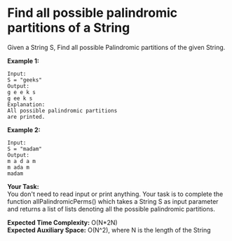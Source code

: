# Find all possible palindromic partitions of a String

Given a String S, Find all possible Palindromic partitions of the given String.
 

**Example 1:**
```
Input:
S = "geeks"
Output:
g e e k s
g ee k s
Explanation:
All possible palindromic partitions
are printed.
```
**Example 2:**
```
Input:
S = "madam"
Output:
m a d a m
m ada m
madam
```
**Your Task:**<br>
You don't need to read input or print anything. Your task is to complete the function allPalindromicPerms() which takes a String S as input parameter and returns a list of lists denoting all the possible palindromic partitions.

 

**Expected Time Complexity:** O(N*2N)<br>
**Expected Auxiliary Space:** O(N^2), where N is the length of the String
